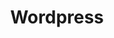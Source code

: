 ---
cloudinary_convert: false
published: published
slug: wordpress
title: Wordpress
start: January 01, 2000
---